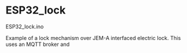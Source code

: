 # ESP32_lock

ESP32_lock.ino

Example of a lock mechanism over JEM-A interfaced electric lock. This uses an MQTT broker and 
